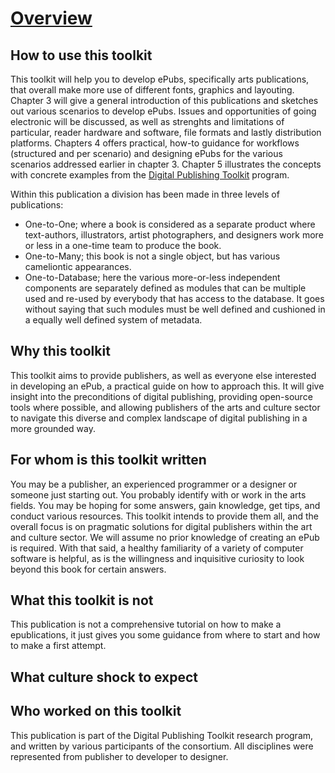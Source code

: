 # [Overview](overview.html) <!--//800 words //Margreet-->

## How to use this toolkit
This toolkit will help you to develop ePubs, specifically arts publications, that overall make more use of different fonts,  graphics and layouting. Chapter 3 will give a general introduction of this publications and sketches out various scenarios to develop ePubs. Issues and opportunities of going electronic will be discussed, as well as strenghts and limitations of particular, reader hardware and software, file formats and lastly distribution platforms. 
Chapters 4 offers practical, how-to guidance for workflows (structured and per scenario) and designing ePubs for the various scenarios addressed earlier in chapter 3. Chapter 5 illustrates the  concepts with concrete examples from the <a href="http://digitalpublishingtoolkit.org/">Digital Publishing Toolkit</a> program. 

Within this publication a division has been made in three levels of publications:
<ul>
  <li>One-to-One; where a book is considered as a separate product where text-authors, illustrators, artist photographers, and designers work more or less in a one-time team to produce the book.</li> 
  <li>One-to-Many; this book is not a single object, but has various cameliontic appearances.</li> 
  <li>One-to-Database; here the various more-or-less independent components are separately defined as modules that can be multiple used and re-used by everybody that has access to the database. It goes without saying that such modules must be well defined and cushioned in a equally well defined system of metadata.</li>
</ul>

## Why this toolkit
This toolkit aims to provide publishers, as well as everyone else interested in developing an ePub, a practical guide on how to approach this. It will give insight into the preconditions of digital publishing, providing open-source tools where possible, and allowing publishers of the arts and culture sector to navigate this diverse and complex landscape of digital publishing in a more grounded way.

## For whom is this toolkit written
You may be a publisher, an experienced programmer or a designer or someone just starting out. You probably identify with or work in the arts fields. You may be hoping for some answers, gain knowledge, get tips, and conduct various resources. This toolkit intends to provide them all, and the overall focus is on pragmatic solutions for digital publishers within the art and culture sector. We will assume no prior knowledge of creating an ePub is required. With that said, a healthy familiarity of a variety of computer software is helpful, as is the willingness and inquisitive curiosity to look beyond this book for certain answers. 

## What this toolkit is not
This publication is not a comprehensive tutorial on how to make a epublications, it just gives you some guidance from where to start and how to make a first attempt. 


## What culture shock to expect <!--Input required Florian-->

## Who worked on this toolkit
This publication is part of the Digital Publishing Toolkit research program, and written by various participants of the consortium. All disciplines were represented from publisher to developer to designer. 



